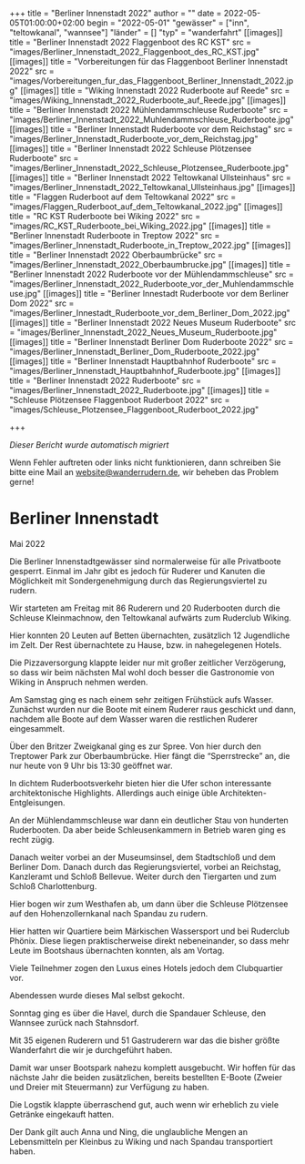 +++
title = "Berliner Innenstadt 2022"
author = ""
date = 2022-05-05T01:00:00+02:00
begin = "2022-05-01"
"gewässer" = ["inn", "teltowkanal", "wannsee"]
"länder" = []
"typ" = "wanderfahrt"
[[images]]
title = "Berliner Innenstadt 2022 Flaggenboot des RC KST"
src = "images/Berliner_Innenstadt_2022_Flaggenboot_des_RC_KST.jpg"
[[images]]
title = "Vorbereitungen für das Flaggenboot Berliner Innenstadt 2022"
src = "images/Vorbereitungen_fur_das_Flaggenboot_Berliner_Innenstadt_2022.jpg"
[[images]]
title = "Wiking Innenstadt 2022 Ruderboote auf Reede"
src = "images/Wiking_Innenstadt_2022_Ruderboote_auf_Reede.jpg"
[[images]]
title = "Berliner Innenstadt 2022 Mühlendammschleuse Ruderboote"
src = "images/Berliner_Innenstadt_2022_Muhlendammschleuse_Ruderboote.jpg"
[[images]]
title = "Berliner Innenstadt Ruderboote vor dem Reichstag"
src = "images/Berliner_Innenstadt_Ruderboote_vor_dem_Reichstag.jpg"
[[images]]
title = "Berliner Innenstadt 2022 Schleuse Plötzensee Ruderboote"
src = "images/Berliner_Innenstadt_2022_Schleuse_Plotzensee_Ruderboote.jpg"
[[images]]
title = "Berliner Innenstadt 2022 Teltowkanal Ullsteinhaus"
src = "images/Berliner_Innenstadt_2022_Teltowkanal_Ullsteinhaus.jpg"
[[images]]
title = "Flaggen Ruderboot auf dem Teltowkanal 2022"
src = "images/Flaggen_Ruderboot_auf_dem_Teltowkanal_2022.jpg"
[[images]]
title = "RC KST Ruderboote bei Wiking 2022"
src = "images/RC_KST_Ruderboote_bei_Wiking_2022.jpg"
[[images]]
title = "Berliner Innenstadt Ruderboote in Treptow 2022"
src = "images/Berliner_Innenstadt_Ruderboote_in_Treptow_2022.jpg"
[[images]]
title = "Berliner Innenstadt 2022 Oberbaumbrücke"
src = "images/Berliner_Innenstadt_2022_Oberbaumbrucke.jpg"
[[images]]
title = "Berliner Innenstadt 2022 Ruderboote vor der Mühlendammschleuse"
src = "images/Berliner_Innenstadt_2022_Ruderboote_vor_der_Muhlendammschleuse.jpg"
[[images]]
title = "Berliner Innestadt Ruderboote vor dem Berliner Dom 2022"
src = "images/Berliner_Innestadt_Ruderboote_vor_dem_Berliner_Dom_2022.jpg"
[[images]]
title = "Berliner Innenstadt 2022 Neues Museum Ruderboote"
src = "images/Berliner_Innenstadt_2022_Neues_Museum_Ruderboote.jpg"
[[images]]
title = "Berliner Innenstadt Berliner Dom Ruderboote 2022"
src = "images/Berliner_Innenstadt_Berliner_Dom_Ruderboote_2022.jpg"
[[images]]
title = "Berliner Innenstadt Hauptbahnhof Ruderboote"
src = "images/Berliner_Innenstadt_Hauptbahnhof_Ruderboote.jpg"
[[images]]
title = "Berliner Innenstadt 2022 Ruderboote"
src = "images/Berliner_Innenstadt_2022_Ruderboote.jpg"
[[images]]
title = "Schleuse Plötzensee Flaggenboot Ruderboot 2022"
src = "images/Schleuse_Plotzensee_Flaggenboot_Ruderboot_2022.jpg"

+++


*Dieser Bericht wurde automatisch migriert*

Wenn Fehler auftreten oder links nicht funktionieren, dann schreiben Sie bitte eine Mail an website@wanderrudern.de, wir beheben das Problem gerne!



# Berliner Innenstadt


Mai 2022

Die Berliner Innenstadtgewässer sind normalerweise für alle Privatboote gesperrt. Einmal im Jahr gibt es jedoch für Ruderer und Kanuten die Möglichkeit mit Sondergenehmigung durch das Regierungsviertel zu rudern.

Wir starteten am Freitag mit 86 Ruderern und 20 Ruderbooten durch die Schleuse Kleinmachnow, den Teltowkanal aufwärts zum Ruderclub Wiking.

Hier konnten 20 Leuten auf Betten übernachten, zusätzlich 12 Jugendliche im Zelt. Der Rest übernachtete zu Hause, bzw. in nahegelegenen Hotels.

Die Pizzaversorgung klappte leider nur mit großer zeitlicher Verzögerung, so dass wir beim nächsten Mal wohl doch besser die Gastronomie von Wiking in Anspruch nehmen werden.

Am Samstag ging es nach einem sehr zeitigen Frühstück aufs Wasser. Zunächst wurden nur die Boote mit einem Ruderer raus geschickt und dann, nachdem alle Boote auf dem Wasser waren die restlichen Ruderer eingesammelt.

Über den Britzer Zweigkanal ging es zur Spree. Von hier durch den Treptower Park zur Oberbaumbrücke. Hier fängt die “Sperrstrecke” an, die nur heute von 9 Uhr bis 13:30 geöffnet war.

In dichtem Ruderbootsverkehr bieten hier die Ufer schon interessante architektonische Highlights. Allerdings auch einige üble Architekten- Entgleisungen.

An der Mühlendammschleuse war dann ein deutlicher Stau von hunderten Ruderbooten. Da aber beide Schleusenkammern in Betrieb waren ging es recht zügig.

Danach weiter vorbei an der Museumsinsel, dem Stadtschloß und dem Berliner Dom. Danach durch das Regierungsviertel, vorbei an Reichstag, Kanzleramt und Schloß Bellevue. Weiter durch den Tiergarten und zum Schloß Charlottenburg.

Hier bogen wir zum Westhafen ab, um dann über die Schleuse Plötzensee auf den Hohenzollernkanal nach Spandau zu rudern.

Hier hatten wir Quartiere beim Märkischen Wassersport und bei Ruderclub Phönix. Diese liegen praktischerweise direkt nebeneinander, so dass mehr Leute im Bootshaus übernachten konnten, als am Vortag.

Viele Teilnehmer zogen den Luxus eines Hotels jedoch dem Clubquartier vor.

Abendessen wurde dieses Mal selbst gekocht.

Sonntag ging es über die Havel, durch die Spandauer Schleuse, den Wannsee zurück nach Stahnsdorf.

Mit 35 eigenen Ruderern und 51 Gastruderern war das die bisher größte Wanderfahrt die wir je durchgeführt haben.

Damit war unser Bootspark nahezu komplett ausgebucht. Wir hoffen für das nächste Jahr die beiden zusätzlichen, bereits bestellten E-Boote (Zweier und Dreier mit Steuermann) zur Verfügung zu haben.

Die Logstik klappte überraschend gut, auch wenn wir erheblich zu viele Getränke eingekauft hatten.

Der Dank gilt auch Anna und Ning, die unglaubliche Mengen an Lebensmitteln per Kleinbus zu Wiking und nach Spandau transportiert haben.